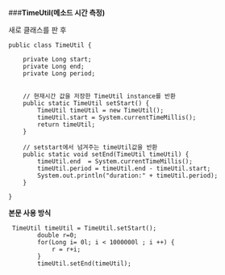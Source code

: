 ###**TimeUtil(메소드 시간 측정)**

 새로 클래스를 판 후
 
	public class TimeUtil {
	
		private Long start;
		private Long end;
		private Long period;
		
	
		// 현재시간 값을 저장한 TimeUtil instance를 반환
		public static TimeUtil setStart() {
			TimeUtil timeUtil = new TimeUtil();
			timeUtil.start = System.currentTimeMillis();
			return timeUtil;
		}
		
		// setstart에서 넘겨주는 timeUtil값을 반환
		public static void setEnd(TimeUtil timeUtil) {
			timeUtil.end  = System.currentTimeMillis();
			timeUtil.period = timeUtil.end - timeUtil.start;
			System.out.println("duration:" + timeUtil.period);
		}
		
	}

**본문 사용 방식**
	
	 TimeUtil timeUtil = TimeUtil.setStart();
			double r=0;
			for(Long i= 0l; i < 1000000l ; i ++) {
				r = r+i;
			}
			timeUtil.setEnd(timeUtil);

